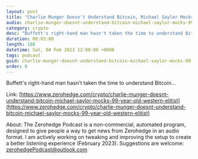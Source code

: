 ```yaml
---
layout: post
title: "Charlie Munger Doesn't Understand Bitcoin, Michael Saylor Mocks 99-Year-Old Western Elitist"
audio: charlie-munger-doesnt-understand-bitcoin-michael-saylor-mocks-99-year-old-western-elitist-1
category: crypto
desc: "Buffett's right-hand man hasn't taken the time to understand Bitcoin..."
duration: 00:03:00
length: 180
datetime: Sat, 04 Feb 2023 12:00:00 +0000
tags: podcast
guid: charlie-munger-doesnt-understand-bitcoin-michael-saylor-mocks-99-year-old-western-elitist-0
order: 0
---
```

Buffett's right-hand man hasn't taken the time to understand Bitcoin...

Link: [https://www.zerohedge.com/crypto/charlie-munger-doesnt-understand-bitcoin-michael-saylor-mocks-99-year-old-western-elitist](https://www.zerohedge.com/crypto/charlie-munger-doesnt-understand-bitcoin-michael-saylor-mocks-99-year-old-western-elitist)

About: The Zerohedge Podcast is a non-commercial, automated program, designed to give people a way to get news from Zerohedge in an audio format.  I am actively working on tweaking and improving the setup to create a better listening experience (February 2023).  Suggestions are welcome: [zerohedgePodcast@outlook.com](mailto:zerohedgePodcast@outlook.com)